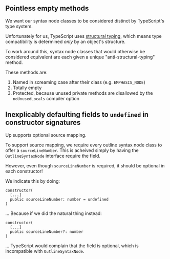 Pointless empty methods
-----------------------

We want our syntax node classes to be considered distinct by TypeScript's type system.

Unfortunately for us, TypeScript uses [structural typing](https://en.wikipedia.org/wiki/Structural_type_system), which means type compatibility is determined *only* by an object's structure.

To work around this, syntax node classes that would otherwise be considered equivalent are each given a unique "anti-structural-typing" method.

These methods are:

1. Named in screaming case after their class (e.g. `EMPHASIS_NODE`)
2. Totally empty
3. Protected, because unused private methods are disallowed by the `noUnusedLocals` compiler option


Inexplicably defaulting fields to `undefined` in constructor signatures
-----------------------------------------------------------------------

Up supports optional source mapping.

To support source mapping, we require every outline syntax node class to offer a `sourceLineNumber`. This is acheived simply by having the `OutlineSyntaxNode` interface require the field.

However, even though `sourceLineNumber` is required, it should be optional in each constructor!

We indicate this by doing:

`````
constructor(
  [...]
  public sourceLineNumber: number = undefined
)
`````

... Because if we did the natural thing instead:

`````
constructor(
  [...]
  public sourceLineNumber?: number
)
`````

... TypeScript would complain that the field is optional, which is incompatible with `OutlineSyntaxNode`.
